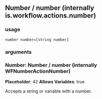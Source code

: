 
## Number / number (internally is.workflow.actions.number)


### usage
`number number=[string number]`

### arguments
### Number: Number / number (internally WFNumberActionNumber)
**Placeholder**: 42
**Allows Variables**: true


Accepts a string 
or variable
with a number.
